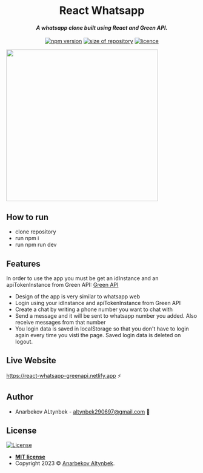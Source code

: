 <div align="center">
 <h1 size="+2">React Whatsapp</h1>
 <h4><i>A whatsapp clone built using React and Green API. </i></h4>

 <p align="center">
    <a href="https://www.npmjs.com/package/npm/v/9.5.1" target="_blank"><img
    	alt="npm version"
    	src="https://img.shields.io/badge/npm-9.5.1-brightgreen.svg"></a>
    <a href="#"><img
    	alt="size of repository"
    	src="https://img.shields.io/badge/Size-687%20KB-yellowgreen.svg"></a>
    <a href="https://badges.mit-license.org/" target="_blank"><img
    	alt="licence"
    	src="https://img.shields.io/packagist/l/doctrine/orm.svg">
	</a>
</p>
</div>

<p>
  <img src="https://github.com/AnarbekovAlt/react-typing/assets/62358513/5cec9fec-ba75-4cc4-871c-caf8606c5d5a" width="400"/>
</p>


## How to run

- clone repository
- run npm i
- run npm run dev

## Features

In order to use the app you must be get an idInstance and an apiTokenInstance from Green API:
<a href="https://green-api.com/" target="_blank">
Green API
</a>

- Design of the app is very similar to whatsapp web
- Login using your idInstance and apiTokenInstance from Green API
- Create a chat by writing a phone number you want to chat with
- Send a message and it will be sent to whatsapp number you added. Also receive messages from that number
- You login data is saved in localStorage so that you don't have to login again every time you visti the page. Saved login data is deleted on logout.

## Live Website

https://react-whatsapp-greenapi.netlify.app :zap:

## Author

- Anarbekov ALtynbek - altynbek290697@gmail.com :email:

## License

[![License](https://img.shields.io/packagist/l/doctrine/orm.svg)](http://badges.mit-license.org)

- **[MIT license](http://badges.mit-license.org)**
- Copyright 2023 © <a href="https://react-portfolio-altyn.netlify.app/" target="_blank">Anarbekov Altynbek</a>.
